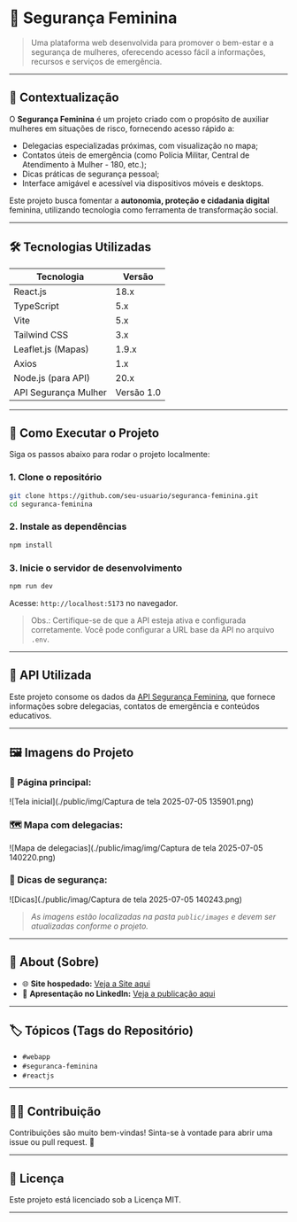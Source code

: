 
# 💜 Segurança Feminina

> Uma plataforma web desenvolvida para promover o bem-estar e a segurança de mulheres, oferecendo acesso fácil a informações, recursos e serviços de emergência.

---

## 📌 Contextualização

O **Segurança Feminina** é um projeto criado com o propósito de auxiliar mulheres em situações de risco, fornecendo acesso rápido a:

- Delegacias especializadas próximas, com visualização no mapa;
- Contatos úteis de emergência (como Polícia Militar, Central de Atendimento à Mulher - 180, etc.);
- Dicas práticas de segurança pessoal;
- Interface amigável e acessível via dispositivos móveis e desktops.

Este projeto busca fomentar a **autonomia, proteção e cidadania digital** feminina, utilizando tecnologia como ferramenta de transformação social.

---

## 🛠️ Tecnologias Utilizadas

| Tecnologia            | Versão       |
|----------------------|--------------|
| React.js             | 18.x         |
| TypeScript           | 5.x          |
| Vite                 | 5.x          |
| Tailwind CSS         | 3.x          |
| Leaflet.js (Mapas)   | 1.9.x        |
| Axios                | 1.x          |
| Node.js (para API)   | 20.x         |
| API Segurança Mulher | Versão 1.0   |

---

## 🚀 Como Executar o Projeto

Siga os passos abaixo para rodar o projeto localmente:

### 1. Clone o repositório
```bash
git clone https://github.com/seu-usuario/seguranca-feminina.git
cd seguranca-feminina
```

### 2. Instale as dependências
```bash
npm install
```

### 3. Inicie o servidor de desenvolvimento
```bash
npm run dev
```

Acesse: `http://localhost:5173` no navegador.

> Obs.: Certifique-se de que a API esteja ativa e configurada corretamente. Você pode configurar a URL base da API no arquivo `.env`.

---

## 🔗 API Utilizada

Este projeto consome os dados da [API Segurança Feminina](https://github.com/seu-usuario/api-seguranca-feminina), que fornece informações sobre delegacias, contatos de emergência e conteúdos educativos.

---

## 🖼️ Imagens do Projeto

### 🧭 Página principal:
![Tela inicial](./public/img/Captura de tela 2025-07-05 135901.png)

### 🗺️ Mapa com delegacias:
![Mapa de delegacias](./public/imag/img/Captura de tela 2025-07-05 140220.png)

### 📄 Dicas de segurança:
![Dicas](./public/imag/Captura de tela 2025-07-05 140243.png)

> *As imagens estão localizadas na pasta `public/images` e devem ser atualizadas conforme o projeto.*

---

## 📍 About (Sobre)

- 🌐 **Site hospedado:** [Veja a Site aqui](https://seguran-a-da-mulher.onrender.com/)
- 💼 **Apresentação no LinkedIn:** [Veja a publicação aqui](https://www.linkedin.com/posts/seu-usuario_seguran%C3%A7a-tecnologia-mulher-activity-XXXXXXXXXXXXXXX)

---

## 🏷️ Tópicos (Tags do Repositório)

- `#webapp`
- `#seguranca-feminina`
- `#reactjs`

---

## 🙋‍♀️ Contribuição

Contribuições são muito bem-vindas! Sinta-se à vontade para abrir uma issue ou pull request. 💜

---

## 📄 Licença

Este projeto está licenciado sob a Licença MIT.

---

